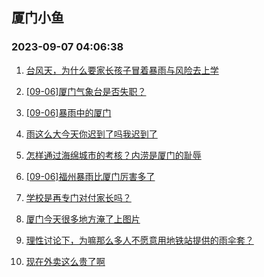 ## 厦门小鱼 
### 2023-09-07 04:06:38

1. [台风天，为什么要家长孩子冒着暴雨与风险去上学](http://bbs.xmfish.com/read-htm-tid-18067000.html)

2. [[09-06]厦门气象台是否失职？](http://bbs.xmfish.com/read-htm-tid-18066988.html)

3. [[09-06]暴雨中的厦门](http://bbs.xmfish.com/read-htm-tid-18066987.html)

4. [雨这么大今天你迟到了吗我迟到了](http://bbs.xmfish.com/read-htm-tid-18067007.html)

5. [怎样通过海绵城市的考核？内涝是厦门的耻辱](http://bbs.xmfish.com/read-htm-tid-18067008.html)

6. [[09-06]福州暴雨比厦门厉害多了](http://bbs.xmfish.com/read-htm-tid-18067002.html)

7. [学校是再专门对付家长吗？](http://bbs.xmfish.com/read-htm-tid-18067124.html)

8. [厦门今天很多地方淹了上图片](http://bbs.xmfish.com/read-htm-tid-18067222.html)

9. [理性讨论下，为嘛那么多人不愿意用地铁站提供的雨伞套？](http://bbs.xmfish.com/read-htm-tid-18067040.html)

10. [现在外卖这么贵了啊](http://bbs.xmfish.com/read-htm-tid-18067139.html)

